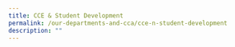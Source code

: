 ```yaml
---
title: CCE & Student Development
permalink: /our-departments-and-cca/cce-n-student-development
description: ""
---
```


